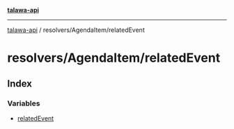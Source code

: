 [**talawa-api**](../../../README.md)

***

[talawa-api](../../../modules.md) / resolvers/AgendaItem/relatedEvent

# resolvers/AgendaItem/relatedEvent

## Index

### Variables

- [relatedEvent](variables/relatedEvent.md)
